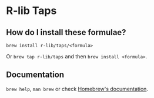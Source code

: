 # R-lib Taps

## How do I install these formulae?

`brew install r-lib/taps/<formula>`

Or `brew tap r-lib/taps` and then `brew install <formula>`.

## Documentation

`brew help`, `man brew` or check [Homebrew's documentation](https://docs.brew.sh).
